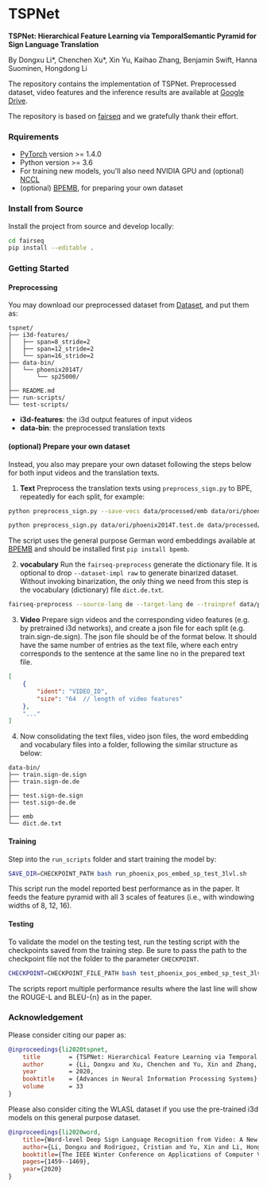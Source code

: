 # TSPNet

**TSPNet: Hierarchical Feature Learning via TemporalSemantic Pyramid for Sign Language Translation**

By Dongxu Li*, Chenchen Xu*,  Xin Yu, Kaihao Zhang, Benjamin Swift, Hanna Suominen, Hongdong Li

The repository contains the implementation of TSPNet. Preprocessed dataset, video features and the inference results are available at [Google Drive](https://drive.google.com/drive/folders/1oYV_k1wqGbPUhBrkLRMQb1iWKQp5P3pp?usp=sharing).

The repository is based on [fairseq](https://github.com/pytorch/fairseq) and we gratefully thank their effort.

### Rquirements

* [PyTorch](http://pytorch.org/) version >= 1.4.0
* Python version >= 3.6
* For training new models, you'll also need NVIDIA GPU and (optional) [NCCL](https://github.com/NVIDIA/nccl)
* (optional) [BPEMB](https://nlp.h-its.org/bpemb/), for preparing your own dataset 

### Install from Source

Install the project from source and develop locally:

```bash
cd fairseq
pip install --editable .
```

### Getting Started

#### Preprocessing

You may download our preprocessed dataset from [Dataset](https://drive.google.com/drive/folders/1oYV_k1wqGbPUhBrkLRMQb1iWKQp5P3pp?usp=sharing), and put them as:

```
tspnet/
├── i3d-features/
│   ├── span=8_stride=2
│   ├── span=12_stride=2
│   └── span=16_stride=2
├── data-bin/
│   └── phoenix2014T/
│       └── sp25000/
│   
├── README.md
├── run-scripts/
└── test-scripts/
```

* **i3d-features**: the i3d output features of input videos 
* **data-bin**: the preprocessed translation texts

#### (optional) Prepare your own dataset

Instead, you also may prepare your own dataset following the steps below for both input videos and the translation texts. 

1. **Text** Preprocess the translation texts using `preprocess_sign.py` to BPE, repeatedly for each split, for example:

```bash
python preprocess_sign.py --save-vecs data/processed/emb data/ori/phoenix2014T.train.de data/processed/train.de

python preprocess_sign.py data/ori/phoenix2014T.test.de data/processed/test.de
```

The script uses the general purpose German word embeddings available at [BPEMB](https://nlp.h-its.org/bpemb/) and should be installed first `pip install bpemb`.

2. **vocabulary** Run the `fairseq-preprocess` generate the dictionary file. It is optional to drop `--dataset-impl raw` to generate binarized dataset. Without invoking binarization, the only thing we need from this step is the vocabulary (dictionary) file `dict.de.txt`.

```bash
fairseq-preprocess --source-lang de --target-lang de --trainpref data/processed/train --testpref data/processed/test --destdir data-bin/ --dataset-impl raw
```

3. **Video** Prepare sign videos and the corresponding video features (e.g. by pretrained i3d networks), and create a json file for each split (e.g. train.sign-de.sign). The json file should be of the format below. It should have the same number of entries as the text file, where each entry corresponds to the sentence at the same line no in the prepared text file.

```json
[
    {
        "ident": "VIDEO_ID", 
        "size": "64  // length of video features"
    },
    "..."
]

```


4. Now consolidating the text files, video json files, the word embedding and vocabulary files into a folder, following the similar structure as below:

```
data-bin/
├── train.sign-de.sign
├── train.sign-de.de
│ 
├── test.sign-de.sign
├── test.sign-de.de
│ 
├── emb
└── dict.de.txt
```


#### Training

Step into the `run_scripts` folder and start training the model by:

```bash
SAVE_DIR=CHECKPOINT_PATH bash run_phoenix_pos_embed_sp_test_3lvl.sh
```

This script run the model reported best performance as in the paper. It feeds the feature pyramid with all 3 scales of features (i.e., with windowing widths of 8, 12, 16). 

#### Testing

To validate the model on the testing test, run the testing script with the checkpoints saved from the training step.
Be sure to pass the path to the checkpoint file not the folder to the parameter `CHECKPOINT`.

```bash
CHECKPOINT=CHECKPOINT_FILE_PATH bash test_phoenix_pos_embed_sp_test_3lvl.sh
```

The scripts report multiple performance results where the last line will show the ROUGE-L and BLEU-{n} as in the paper.

### Acknowledgement

Please consider citing our paper as:

``` bibtex
@inproceedings{li2020tspnet,
	title        = {TSPNet: Hierarchical Feature Learning via Temporal Semantic Pyramid for Sign Language Translation},
	author       = {Li, Dongxu and Xu, Chenchen and Yu, Xin and Zhang, Kaihao and Swift, Benjamin and Suominen, Hanna and Li, Hongdong},
	year         = 2020,
	booktitle    = {Advances in Neural Information Processing Systems},
	volume       = 33
}
```

Please also consider citing the WLASL dataset if you use the pre-trained i3d models on this general purpose dataset.

``` bibtex
@inproceedings{li2020word,
    title={Word-level Deep Sign Language Recognition from Video: A New Large-scale Dataset and Methods Comparison},
    author={Li, Dongxu and Rodriguez, Cristian and Yu, Xin and Li, Hongdong},
    booktitle={The IEEE Winter Conference on Applications of Computer Vision},
    pages={1459--1469},
    year={2020}
}
```


